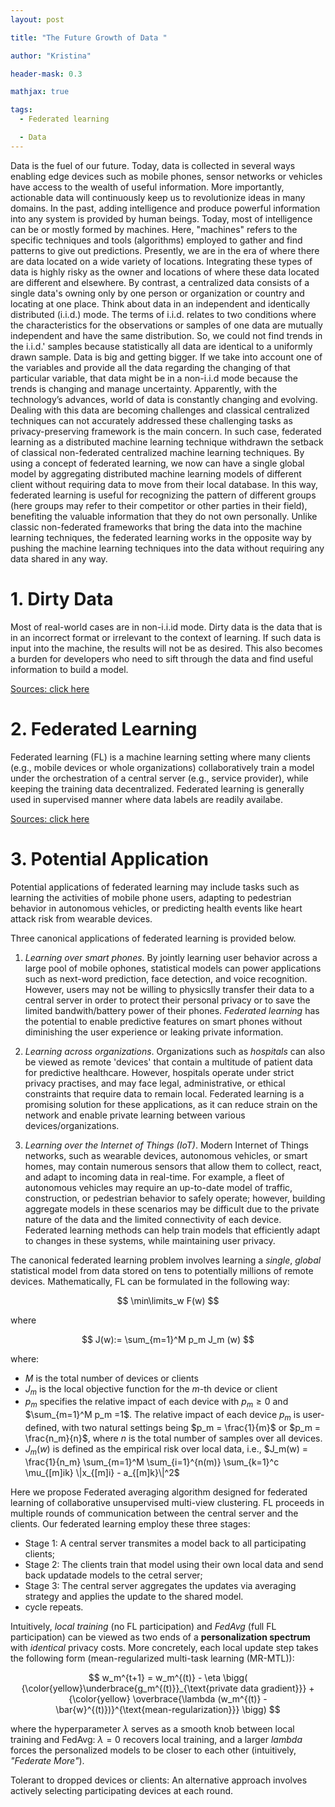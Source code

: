 ```yaml
---
layout: post

title: "The Future Growth of Data "

author: "Kristina"

header-mask: 0.3

mathjax: true

tags:
  - Federated learning

  - Data
---
```



Data is the fuel of our future. Today, data is collected in several ways enabling edge devices such as mobile phones, sensor networks or vehicles have access to the wealth of useful information. More importantly, actionable data will continuously keep us to revolutionize ideas in many domains. In the past, adding intelligence and produce powerful information into any system is provided by human beings. Today, most of intelligence can be or mostly formed by machines. Here, "machines" refers to the specific techniques and tools (algorithms) employed to gather and find patterns to give out predictions. Presently, we are in the era of where there are data located on a wide variety of locations. Integrating these types of data is highly risky as the owner and locations of where these data located are different and elsewhere. By contrast, a centralized data consists of a single data's owning only by one person or organization or country and locating at one place. Think about data in an independent and identically distributed (i.i.d.) mode. The terms of i.i.d. relates to two conditions where the characteristics for the observations or samples of one data are mutually independent and have the same distribution. So, we could not find trends in the i.i.d.' samples because statistically all data are identical to a uniformly drawn sample. Data is big and getting bigger. If we take into account one of the variables and provide all the data regarding the changing of that particular variable, that data might be in a non-i.i.d mode because the trends is changing and manage uncertainty. Apparently, with the technology’s advances, world of data is constantly changing and evolving. Dealing with this data are becoming challenges and classical centralized techniques can not accurately addressed these challenging tasks as privacy-preserving framework is the main concern. In such case, federated learning as a distributed machine learning technique withdrawn the setback of classical non-federated centralized machine learning techniques. By using a concept of federated learning, we now can have a single global model by aggregating distributed machine learning models of different client without requiring data to move from their local database. In this way, federated learning is useful for recognizing the pattern of different groups (here groups may refer to their competitor or other parties in their field), benefiting the valuable information that they do not own personally. Unlike classic non-federated frameworks that bring the data into the machine learning techniques, the federated learning works in the opposite way by pushing the machine learning techniques into the data without requiring any data shared in any way. 



# 1. Dirty Data

Most of real-world cases are in non-i.i.id mode. Dirty data is the data that is in an incorrect format or irrelevant to the context of learning. If such data is input into the machine, the results will not be as desired. This also becomes a burden for developers who need to sift through the data and find useful information to build a model.

<a href="https://idego-group.com/blog/2020/02/25/data-as-a-fuel-to-ignite-the-ai-fire/" target="_blank" rel="noopener">Sources: click here</a>


# 2. Federated Learning

Federated learning (FL) is a machine learning setting where many clients (e.g., mobile devices or whole organizations) collaboratively train a model under the orchestration of a central server (e.g., service provider), while keeping the training data decentralized. Federated learning is generally used in supervised manner where data labels are readily availabe. 

<a href="https://blog.ml.cmu.edu/2019/11/12/federated-learning-challenges-methods-and-future-directions/" target="_blank" rel="noopener">Sources: click here</a>


# 3. Potential Application

Potential applications of federated learning may include tasks such as learning the activities of mobile phone users, adapting to pedestrian behavior in autonomous vehicles, or predicting health events like heart attack risk from wearable devices.

Three canonical applications of federated learning is provided below.

1. _Learning over smart phones_. By jointly learning user behavior across a large pool of mobile ophones, statistical models can power applications such as next-word prediction, face detection, and voice recognition. However, users may not be willing to physicslly transfer their data to a central server in order to protect their personal privacy or to save the limited bandwith/battery power of their phones. _Federated learning_ has the potential to enable predictive features on smart phones without diminishing the user experience or leaking private information. 

2. _Learning across organizations_. Organizations such as _hospitals_ can also be viewed as remote 'devices' that contain a multitude of patient data for predictive healthcare. However, hospitals operate under strict privacy practises, and may face legal, administrative, or ethical constraints that require data to remain local. Federated learning is a promising solution for these applications, as it can reduce strain on the network and enable private learning between various devices/organizations. 

3. _Learning over the Internet of Things (IoT)_. Modern Internet of Things networks, such as wearable devices, autonomous vehicles, or smart homes, may contain numerous sensors that allow them to collect, react, and adapt to incoming data in real-time. For example, a fleet of autonomous vehicles may require an up-to-date model of traffic, construction, or pedestrian behavior to safely operate; however, building aggregate models in these scenarios may be difficult due to the private nature of the data and the limited connectivity of each device. Federated learning methods can help train models that efficiently adapt to changes in these systems, while maintaining user privacy. 




The canonical federated learning problem involves learning a _single_, _global_ statistical model from data stored on tens to potentially millions of remote devices. Mathematically, FL can be formulated in the following way:

$$
\min\limits_w F(w)
$$

where 

$$
J(w):= \sum_{m=1}^M p_m J_m (w)
$$

where:
- $M$ is the total number of devices or clients
- $J_m$ is the local objective function for the $m$-th device or client
- $p_m$ specifies the relative impact of each device with $p_m \geq 0$ and $\sum_{m=1}^M p_m =1$. The relative impact of each device $p_m$ is user-defined, with two natural settings being $p_m = \frac{1}{m}$ or $p_m = \frac{n_m}{n}$, where $n$ is the total number of samples over all devices.
- $J_m(w)$ is defined as the empirical risk over local data, i.e., $J_m(w) = \frac{1}{n_m} \sum_{m=1}^M \sum_{i=1}^{n(m)} \sum_{k=1}^c \mu_{[m]ik} \|x_{[m]i} - a_{[m]k}\|^2$ 


Here we propose Federated averaging algorithm designed for federated learning of collaborative unsupervised multi-view clustering. FL proceeds in multiple rounds of communication between the central server and the clients. Our federated learning employ these three stages:
- Stage 1: A central server transmites a model back to all participating clients;
- Stage 2: The clients train that model using their own local data and send back updatade models to the cetral server;
- Stage 3: The central server aggregates the updates via averaging strategy and applies the update to the shared model.
- cycle repeats.


Intuitively, _local training_ (no FL participation) and _FedAvg_ (full FL participation) can be viewed as two ends of a **personalization spectrum** with _identical_ privacy costs. More concretely, each local update step takes the following form (mean-regularized multi-task learning (MR-MTL)):

$$
w_m^{t+1} = w_m^{(t)} - \eta \bigg( {\color{yellow}\underbrace{g_m^{(t)}}_{\text{private data gradient}}} + {\color{yellow} \overbrace{\lambda (w_m^{(t)} - \bar{w}^{(t)})}^{\text{mean-regularization}}} \bigg)
$$

where the hyperparameter $\lambda$ serves as a smooth knob between local training and FedAvg: $\lambda=0$ recovers local training, and a larger $lambda$ forces the personalized models to be closer to each other (intuitively, _"Federate More"_).


Tolerant to dropped devices or clients: An alternative approach involves actively selecting participating devices at each round.

